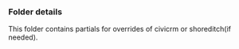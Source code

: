 ### Folder details
This folder contains partials for overrides of civicrm or shoreditch(if needed).
